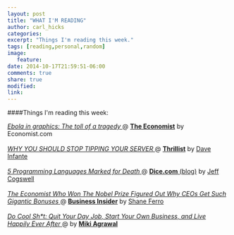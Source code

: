 ```yaml
---
layout: post
title: "WHAT I'M READING"
author: carl_hicks 
categories:
excerpt: "Things I'm reading this week."
tags: [reading,personal,random]
image:
   feature:
date: 2014-10-17T21:59:51-06:00
comments: true
share: true
modified:
link:
---
```


####Things I'm reading this week:

[ _Ebola in graphics: The toll of a tragedy_ ](http://www.economist.com/blogs/graphicdetail/2014/10/ebola-graphics?fsrc=nlw%7Cnewe%7C13-10-2014%7CNA#) @ [ **The Economist**](http://economist.com) by Economist.com 
<br>
<br>
[ _WHY YOU SHOULD STOP TIPPING YOUR SERVER_ ](http://www.thrillist.com/eat/nation/why-you-should-stop-tipping-reasons-not-to-tip) @ [**Thrillist**](http://Thrillist.com) by [Dave Infante](http://www.thrillist.com/authors/dave-infante)
<br>
<br>
[ _5 Programming Languages Marked for Death_ ](http://news.dice.com/2014/10/09/5-programming-languages-marked-for-death/?CMPID=EM_RE_UP_JS_AD_DA_CP_&utm_source=Responsys&utm_medium=Email&utm_content=&utm_campaign=Advisory_DiceAdvisor) @ [**Dice.com** (blog)](http://news.dice.com) by [Jeff Cogswell](http://www.oreilly.com/pub/au/1789)
<br>
<br>
[ _The Economist Who Won The Nobel Prize Figured Out Why CEOs Get Such Gigantic Bonuses_ ](http://www.businessinsider.com/the-economics-nobel-prize-winner-helps-explain-huge-ceo-bonuses-2014-10?utm_content=bufferba0a9&utm_medium=social&utm_source=twitter.com&utm_campaign=buffer) @ [**Business Insider**](http://businesinsider.com) by [Shane Ferro](http://www.shaneferro.com/about)
<br>
<br>
[ _Do Cool Sh*t: Quit Your Day Job, Start Your Own Business, and Live Happily Ever After_ ](http://www.amazon.com/gp/aw/d/0062261533?pc_redir=1413174342&robot_redir=1) @ by [**Miki Agrawal**](http://www.mikiagrawal.com/about-miki/)
